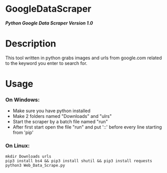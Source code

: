 # GoogleDataScraper
***Python Google Data Scraper Version 1.0***

# Description
This tool written in python grabs images and urls from google.com related to the keyword
you enter to search for.

# Usage
### On Windows:
- Make sure you have python installed
- Make 2 folders named "Downloads" and "ulrs"
- Start the scraper by a batch file named "run"
- After first start open the file "run" and put '::' before every line starting from 'pip'

### On Linux:
```
mkdir Downloads urls
pip3 install bs4 && pip3 install shutil && pip3 install requests
python3 Web_Data_Scrape.py
```
